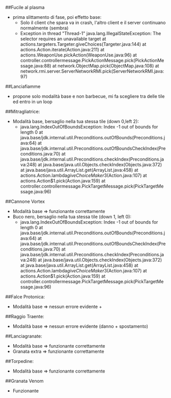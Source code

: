 ##Fucile al plasma
+ prima slittamento di fase, poi effetto base:
    + Solo il client che spara va in crash, l'altro client e il server continuano normalmente (sembra)
    + Exception in thread "Thread-1" java.lang.IllegalStateException: The selector requires an unavailable
    target
           at actions.targeters.Targeter.giveChoices(Targeter.java:144)
           at actions.Action.iterate(Action.java:211)
           at actions.WeaponUse.pickAction(WeaponUse.java:96)
           at controller.controllermessage.PickActionMessage.pick(PickActionMessage.java:88)
           at network.ObjectMap.pick(ObjectMap.java:108)
           at network.rmi.server.ServerNetworkRMI.pick(ServerNetworkRMI.java:97)

##Lanciafiamme
+ propone solo modalità base e non barbecue, mi fa scegliere tra delle tile ed entro in un loop

##Mitragliatrice:
+ Modalità base, bersaglio nella tua stessa tile (down 0,left 2):
    + java.lang.IndexOutOfBoundsException: Index -1 out of bounds for length 0
at java.base/jdk.internal.util.Preconditions.outOfBounds(Preconditions.java:64)
at java.base/jdk.internal.util.Preconditions.outOfBoundsCheckIndex(Preconditions.java:70)
at java.base/jdk.internal.util.Preconditions.checkIndex(Preconditions.java:248)
at java.base/java.util.Objects.checkIndex(Objects.java:372)
at java.base/java.util.ArrayList.get(ArrayList.java:458)
at actions.Action.lambda$giveChoiceMaker$3(Action.java:107)
at actions.Action$1.pick(Action.java:159)
at controller.controllermessage.PickTargetMessage.pick(PickTargetMessage.java:96)

##Cannone Vortex
+ Modalità base => funzionante correttamente
+ Buco nero, bersaglio nella tua stessa tile (down 1, left 0):
    + java.lang.IndexOutOfBoundsException: Index -1 out of bounds for length 0
	at java.base/jdk.internal.util.Preconditions.outOfBounds(Preconditions.java:64)
	at java.base/jdk.internal.util.Preconditions.outOfBoundsCheckIndex(Preconditions.java:70)
	at java.base/jdk.internal.util.Preconditions.checkIndex(Preconditions.java:248)
	at java.base/java.util.Objects.checkIndex(Objects.java:372)
	at java.base/java.util.ArrayList.get(ArrayList.java:458)
	at actions.Action.lambda$giveChoiceMaker$3(Action.java:107)
	at actions.Action$1.pick(Action.java:159)
	at controller.controllermessage.PickTargetMessage.pick(PickTargetMessage.java:96)

##Falce Protonica:
+ Modalità base => nessun errore evidente
        +

##Raggio Traente:
+ Modalità base => nessun errore evidente (danno + spostamento)

##Lanciagranate:
+ Modalità base => funzionante correttamente
+ Granata extra => funzionante correttamente

##Torpedine:
+ Modalità base => funzionante correttamente

##Granata Venom
+ Funzionante

